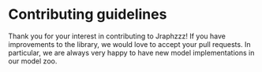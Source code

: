 # Contributing guidelines

Thank you for your interest in contributing to Jraphzzz! If you have improvements
to the library, we would love to accept your pull requests. In particular,
 we are always very happy to have new model implementations in our model zoo.